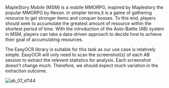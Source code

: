 MapleStory Mobile (MSM) is a mobile MMORPG, inspired by Maplestory the popular MMORPG by Nexon. In simpler terms,it is a game of gathering resource to get stronger items and conquer bosses. To this end, players should seek to accumulate the greatest amount of resource within the shortest period of time. With the introduction of the Auto-Battle (AB) system in MSM, players can take a data-driven approach to decide how to achieve their goal of accumulating resources.  

The EasyOCR library is suitable for this task as our use case is relatively simple. EasyOCR will only need to scan the screenshot(s) of each AB session to extract the relevent statistics for analysis. Each screenshot doesn't change much. Therefore, we should expect much variation in the extraction outcome. 

![ab_07_sf144](https://github.com/user-attachments/assets/88c48230-6c7d-499e-956d-833021bd7500)
